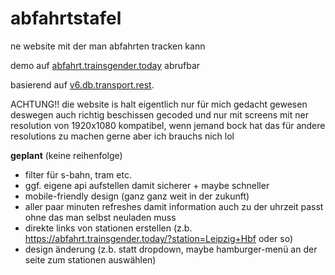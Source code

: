 # abfahrtstafel
ne website mit der man abfahrten tracken kann

demo auf [abfahrt.trainsgender.today](https://abfahrt.trainsgender.today) abrufbar

basierend auf [v6.db.transport.rest](https://v6.db.transport.rest).

ACHTUNG!! die website is halt eigentlich nur für mich gedacht gewesen deswegen auch richtig beschissen gecoded und nur
mit screens mit ner resolution von 1920x1080 kompatibel, wenn jemand bock hat das für andere resolutions zu machen gerne
aber ich brauchs nich lol

**geplant** (keine reihenfolge)
- filter für s-bahn, tram etc.
- ggf. eigene api aufstellen damit sicherer + maybe schneller
- mobile-friendly design (ganz ganz weit in der zukunft)
- aller paar minuten refreshes damit information auch zu der uhrzeit passt ohne das man selbst neuladen muss
- direkte links von stationen erstellen (z.b. https://abfahrt.trainsgender.today/?station=Leipzig+Hbf oder so)
- design änderung (z.b. statt dropdown, maybe hamburger-menü an der seite zum stationen auswählen)
